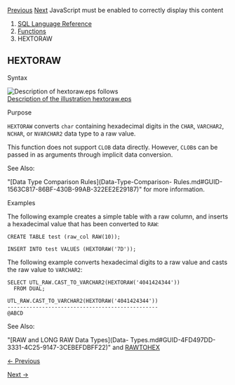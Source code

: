 [Previous](GROUPING_ID.md) [Next](INITCAP.md) JavaScript must be enabled
to correctly display this content

  1. [SQL Language Reference ](index.md)
  2. [Functions](Functions.md)
  3. HEXTORAW 

## HEXTORAW

Syntax

![Description of hextoraw.eps
follows](https://docs.oracle.com/en/database/oracle/oracle-database/23/sqlrf/img/hextoraw.gif)  
[Description of the illustration hextoraw.eps](img_text/hextoraw.md)

Purpose

`HEXTORAW` converts `char` containing hexadecimal digits in the `CHAR`,
`VARCHAR2`, `NCHAR`, or `NVARCHAR2` data type to a raw value.

This function does not support `CLOB` data directly. However, `CLOB`s can be
passed in as arguments through implicit data conversion.

See Also:

"[Data Type Comparison Rules](Data-Type-Comparison-
Rules.md#GUID-1563C817-86BF-430B-99AB-322EE2E29187)" for more information.

Examples

The following example creates a simple table with a raw column, and inserts a
hexadecimal value that has been converted to `RAW`:

    
    
    CREATE TABLE test (raw_col RAW(10));
    
    INSERT INTO test VALUES (HEXTORAW('7D'));
    

The following example converts hexadecimal digits to a raw value and casts the
raw value to `VARCHAR2`:

    
    
    SELECT UTL_RAW.CAST_TO_VARCHAR2(HEXTORAW('4041424344'))
      FROM DUAL;
    
    UTL_RAW.CAST_TO_VARCHAR2(HEXTORAW('4041424344'))
    ------------------------------------------------
    @ABCD

See Also:

"[RAW and LONG RAW Data Types](Data-
Types.md#GUID-4FD497DD-3331-4C25-9147-3CEBEFDBFF22)" and
[RAWTOHEX](RAWTOHEX.md#GUID-F86E3B5B-7FEE-47FD-A0C2-2FC55DC21C9E)


[← Previous](GROUPING_ID.md)

[Next →](INITCAP.md)
